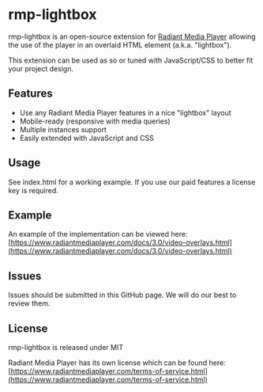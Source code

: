 # rmp-lightbox

rmp-lightbox is an open-source extension for [Radiant Media Player](https://www.radiantmediaplayer.com) allowing the use of the player in an overlaid HTML element (a.k.a. "lightbox"). 

This extension can be used as so or tuned with JavaScript/CSS to better fit your project design.

## Features
- Use any Radiant Media Player features in a nice "lightbox" layout
- Mobile-ready (responsive with media queries)
- Multiple instances support
- Easily extended with JavaScript and CSS

## Usage
See index.html for a working example. If you use our paid features a license key is required.

## Example
An example of the implementation can be viewed here: [https://www.radiantmediaplayer.com/docs/3.0/video-overlays.html](https://www.radiantmediaplayer.com/docs/3.0/video-overlays.html)

## Issues
Issues should be submitted in this GitHub page. We will do our best to review them.

## License
rmp-lightbox is released under MIT

Radiant Media Player has its own license which can be found here: [https://www.radiantmediaplayer.com/terms-of-service.html](https://www.radiantmediaplayer.com/terms-of-service.html)
